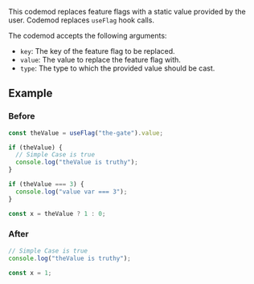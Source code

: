 This codemod replaces feature flags with a static value provided by the user.
Codemod replaces `useFlag` hook calls.

The codemod accepts the following arguments:

- `key`: The key of the feature flag to be replaced.
- `value`: The value to replace the feature flag with.
- `type`: The type to which the provided value should be cast.

## Example

### Before

```ts
const theValue = useFlag("the-gate").value;

if (theValue) {
  // Simple Case is true
  console.log("theValue is truthy");
}

if (theValue === 3) {
  console.log("value var === 3");
}

const x = theValue ? 1 : 0;
```

### After

```ts
// Simple Case is true
console.log("theValue is truthy");

const x = 1;
```
